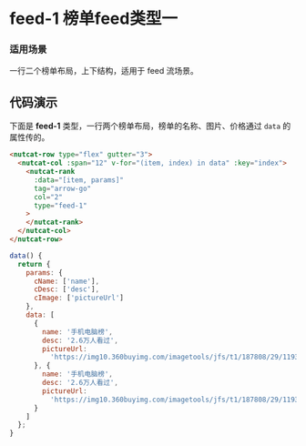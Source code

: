 # feed-1 榜单feed类型一

### 适用场景

一行二个榜单布局，上下结构，适用于 feed 流场景。

## 代码演示

下面是 **feed-1** 类型，一行两个榜单布局，榜单的名称、图片、价格通过 `data` 的属性传的。

```html
<nutcat-row type="flex" gutter="3"> 
  <nutcat-col :span="12" v-for="(item, index) in data" :key="index">
    <nutcat-rank
      :data="[item, params]" 
      tag="arrow-go"
      col="2" 
      type="feed-1" 
    >
    </nutcat-rank>
  </nutcat-col>
</nutcat-row>
```
```javascript
data() {
  return {
    params: {
      cName: ['name'],
      cDesc: ['desc'],
      cImage: ['pictureUrl']
    },
    data: [
      {
        name: '手机电脑榜',
        desc: '2.6万人看过',
        pictureUrl:
          'https://img10.360buyimg.com/imagetools/jfs/t1/187808/29/11938/45562/60e4509fE3cc935d5/4c98a1614eb9cfa5.png'
      }, {
        name: '手机电脑榜',
        desc: '2.6万人看过',
        pictureUrl:
          'https://img10.360buyimg.com/imagetools/jfs/t1/187808/29/11938/45562/60e4509fE3cc935d5/4c98a1614eb9cfa5.png'
      }
    ]
  };
}
```